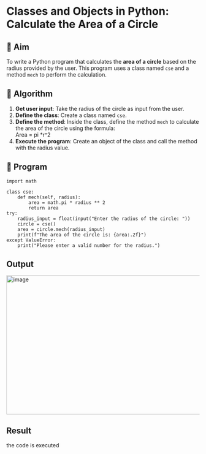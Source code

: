 # Classes and Objects in Python: Calculate the Area of a Circle

## 🎯 Aim
To write a Python program that calculates the **area of a circle** based on the radius provided by the user. This program uses a class named `cse` and a method `mech` to perform the calculation.

## 🧠 Algorithm
1. **Get user input**: Take the radius of the circle as input from the user.
2. **Define the class**: Create a class named `cse`.
3. **Define the method**: Inside the class, define the method `mech` to calculate the area of the circle using the formula:  
   Area = pi *r^2 
4. **Execute the program**: Create an object of the class and call the method with the radius value.

## 🧾 Program
```
import math

class cse:
    def mech(self, radius):
        area = math.pi * radius ** 2
        return area
try:
    radius_input = float(input("Enter the radius of the circle: "))
    circle = cse()
    area = circle.mech(radius_input)
    print(f"The area of the circle is: {area:.2f}")
except ValueError:
    print("Please enter a valid number for the radius.")
```
## Output
<img width="1256" height="363" alt="image" src="https://github.com/user-attachments/assets/c1bdaddb-3e44-4009-b048-70cfe66cd028" />

## Result
the code is executed
